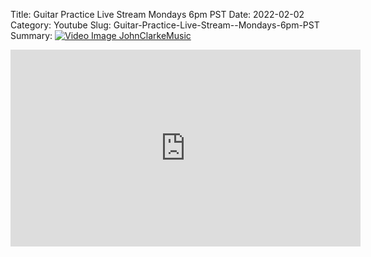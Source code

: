 Title: Guitar Practice Live Stream  Mondays 6pm PST
Date: 2022-02-02
Category: Youtube
Slug: Guitar-Practice-Live-Stream--Mondays-6pm-PST
Summary: <a href="/Guitar-Practice-Live-Stream--Mondays-6pm-PST.html/"><img src="https://i.ytimg.com/vi/c63cMXI6Pcc/hqdefault.jpg" alt="Video Image JohnClarkeMusic"></a>

<iframe width="560" height="315" src="https://www.youtube.com/embed/c63cMXI6Pcc" title="YouTube video player" frameborder="0" allow="accelerometer; autoplay; clipboard-write; encrypted-media; gyroscope; picture-in-picture" allowfullscreen></iframe>

